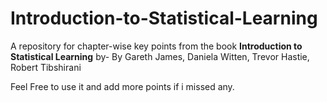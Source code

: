 # Introduction-to-Statistical-Learning
A repository for chapter-wise key points from the book **Introduction to Statistical Learning** 
by- By Gareth James, Daniela Witten, Trevor Hastie, Robert Tibshirani

Feel Free to use it and add more points if i missed any.
